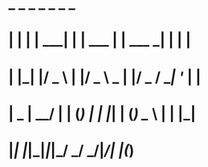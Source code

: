 #  _   _      _ _             _           _     _ 
# | | | | ___| | | ___       | | ___  ___| |__ | |
# | |_| |/ _ \ | |/ _ \   _  | |/ _ \/ __| '_ \| |
# |  _  |  __/ | | (_) | | |_| | (_) \__ \ | | |_|
# |_| |_|\___|_|_|\___/   \___/ \___/|___/_| |_(_)